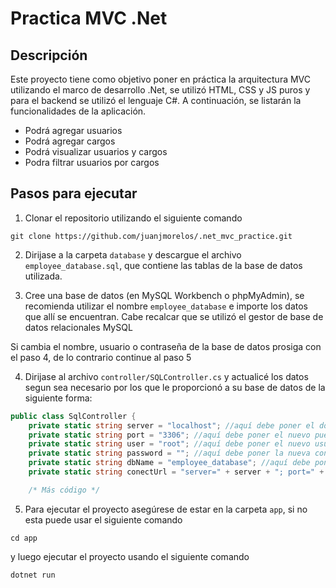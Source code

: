 # Practica MVC .Net

## Descripción
Este proyecto tiene como objetivo poner en práctica la arquitectura MVC utilizando el marco de desarrollo .Net, se utilizó HTML, CSS y JS puros y para el backend se utilizó el lenguaje C#. A continuación, se listarán la funcionalidades de la aplicación.

- Podrá agregar usuarios
- Podrá agregar cargos
- Podrá visualizar usuarios y cargos
- Podra filtrar usuarios por cargos

## Pasos para ejecutar

1. Clonar el repositorio utilizando el siguiente comando
```
git clone https://github.com/juanjmorelos/.net_mvc_practice.git
```
2. Dirijase a la carpeta `database` y descargue el archivo `employee_database.sql`, que contiene las tablas de la base de datos utilizada.

3. Cree una base de datos (en MySQL Workbench o phpMyAdmin), se recomienda utilizar el nombre `employee_database` e importe los datos que allí se encuentran. Cabe recalcar que se utilizó el gestor de base de datos relacionales MySQL

Si cambia el nombre, usuario o contraseña de la base de datos prosiga con el paso 4, de lo contrario continue al paso 5

4. Dirijase al archivo `controller/SQLController.cs` y actualicé los datos segun sea necesario por los que le proporcionó a su base de datos de la siguiente forma:
```c#
public class SqlController {
    private static string server = "localhost"; //aquí debe poner el dominio del servidor
    private static string port = "3306"; //aquí debe poner el nuevo puerto
    private static string user = "root"; //aquí debe poner el nuevo usuario
    private static string password = ""; //aquí debe poner la nueva contraseña
    private static string dbName = "employee_database"; //aquí debe poner el nombre nuevo de la base de datos
    private static string conectUrl = "server=" + server + "; port=" + port + "; user id=" + user + "; password=" + password + "; database=" + dbName + ";";

    /* Más código */
```

5. Para ejecutar el proyecto asegúrese de estar en la carpeta `app`, si no esta puede usar el siguiente comando
```shell
cd app
```
y luego ejecutar el proyecto usando el siguiente comando
```shell
dotnet run
```
